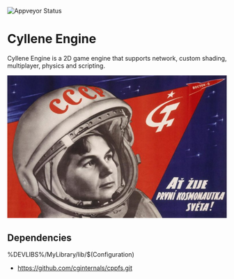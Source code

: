 ![Appveyor Status](https://ci.appveyor.com/api/projects/status/github/USwampertor/CylleneEngine?branch=main&svg=true)

# Cyllene Engine
Cyllene Engine is a 2D game engine that supports network, custom shading, multiplayer, physics and scripting.

![Cyllene Banner](./docs/resources/cy3.jpg)

## Dependencies
%DEVLIBS%/MyLibrary/lib/$(Configuration)

* https://github.com/cginternals/cppfs.git
